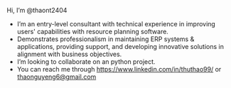 Hi, I’m @thaont2404
- I’m an entry-level consultant with technical experience in improving users' capabilities with resource planning software. 
- Demonstrates professionalism in maintaining ERP systems & applications, providing support, and developing innovative solutions in alignment with business objectives.
- I’m looking to collaborate on an python project.
- You can reach me through https://www.linkedin.com/in/thuthao99/ or thaonguyeng6@gmail.com
<!---
thaont2404/thaont2404 is a ✨ special ✨ repository because its `README.md` (this file) appears on your GitHub profile.
You can click the Preview link to take a look at your changes.
--->
